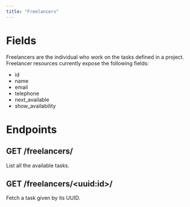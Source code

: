```yaml
---
title: "Freelancers"
---
```


# Fields

Freelancers are the individual who work on the tasks defined in a project. 
Freelancer resources currently expose the following fields:
- id
- name
- email
- telephone
- next_available
- show_availability

# Endpoints

## GET /freelancers/

List all the available tasks.

## GET /freelancers/\<uuid:id\>/

Fetch a task given by its UUID.
